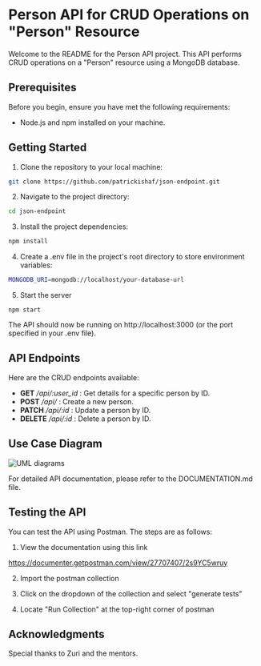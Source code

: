 # Person API for CRUD Operations on "Person" Resource

Welcome to the README for the Person API project. This API performs CRUD operations on a "Person" resource using a MongoDB database.

## Prerequisites

Before you begin, ensure you have met the following requirements:

- Node.js and npm installed on your machine.

## Getting Started

1. Clone the repository to your local machine:

  ```bash
  git clone https://github.com/patrickishaf/json-endpoint.git
  ```

2. Navigate to the project directory:
  ```bash
  cd json-endpoint
  ```

3. Install the project dependencies:
  ```bash
  npm install
  ```

4. Create a .env file in the project's root directory to store environment variables:
  ```bash
  MONGODB_URI=mongodb://localhost/your-database-url
  ```

5. Start the server
  ```
  npm start
  ```

The API should now be running on http://localhost:3000 (or the port specified in your .env file).

## API Endpoints
Here are the CRUD endpoints available:

- **GET** */api/:user_id* : Get details for a specific person by ID.
- **POST** */api/* : Create a new person.
- **PATCH** */api/:id* : Update a person by ID.
- **DELETE** */api/:id* : Delete a person by ID.

## Use Case Diagram

![UML diagrams](https://github.com/patrickishaf/json-endpoint/assets/56861840/ee93af51-5fdc-4dd7-a6e1-638339ad37d7)


For detailed API documentation, please refer to the DOCUMENTATION.md file.

## Testing the API
You can test the API using Postman. The steps are as follows:

1. View the documentation using this link

https://documenter.getpostman.com/view/27707407/2s9YC5wruy

2. Import the postman collection

3. Click on the dropdown of the collection and select "generate tests"

4. Locate "Run Collection" at the top-right corner of postman

## Acknowledgments
Special thanks to Zuri and the mentors.






